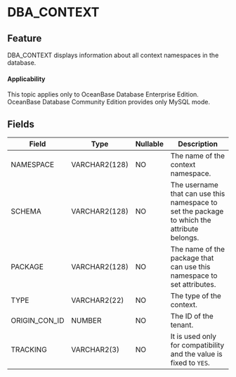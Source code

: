 # DBA_CONTEXT

## Feature

DBA_CONTEXT displays information about all context namespaces in the database.

<main id="notice" >
    <h4>Applicability</h4>
    <p>This topic applies only to OceanBase Database Enterprise Edition. OceanBase Database Community Edition provides only MySQL mode. </p>
  </main>

## Fields

| Field         | Type          | Nullable | Description                                                                                 |
|---------------|---------------|----------|---------------------------------------------------------------------------------------------|
| NAMESPACE     | VARCHAR2(128) | NO       | The name of the context namespace.                                                          |
| SCHEMA        | VARCHAR2(128) | NO       | The username that can use this namespace to set the package to which the attribute belongs. |
| PACKAGE       | VARCHAR2(128) | NO       | The name of the package that can use this namespace to set attributes.                      |
| TYPE          | VARCHAR2(22)  | NO       | The type of the context.                                                                    |
| ORIGIN_CON_ID | NUMBER        | NO       | The ID of the tenant.                                                                       |
| TRACKING      | VARCHAR2(3)   | NO       | It is used only for compatibility and the value is fixed to `YES`.                          |
